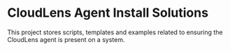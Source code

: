 # CloudLens Agent Install Solutions

This project stores scripts, templates and examples related to ensuring the
CloudLens agent is present on a system.
